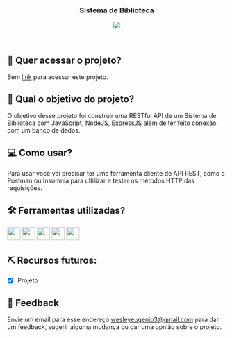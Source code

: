 <h3 align="center">
 Sistema de Biblioteca
</h3>

<p align="center">
 <img src="https://img.shields.io/badge/status-concluído-green?style=for-the-badge"/>
</p>

<br>

## 🔗 Quer acessar o projeto?

Sem [link]() para acessar este projeto.

## 🏹 Qual o objetivo do projeto?

O objetivo desse projeto foi construir uma RESTful API de um Sistema de Biblioteca com JavaScript, NodeJS, ExpressJS além de ter feito conexão com um banco de dados. 

## 💻 Como usar?

Para usar você vai precisar ter uma ferramenta cliente de API REST, como o Postman ou Insomnia para ultilizar e testar os métodos HTTP das requisições.

## 🛠️ Ferramentas utilizadas?

<div>
  <img height=30 src="https://img.shields.io/badge/JavaScript-F7DF1E?style=for-the-badge&logo=javascript&logoColor=black">
  <img height=30 src="https://img.shields.io/badge/Node.js-43853D?style=for-the-badge&logo=node.js&logoColor=white">
  <img height=30 src="https://img.shields.io/badge/Express.js-404D59?style=for-the-badge">
  <img height=30 src="https://img.shields.io/badge/PostgreSQL-316192?style=for-the-badge&logo=postgresql&logoColor=white">
  <img height=30 src="https://img.shields.io/badge/Visual_Studio_Code-0078D4?style=for-the-badge&logo=visual%20studio%20code&logoColor=white">
</div>

## ⛏️ Recursos futuros:

- [x] Projeto

## 💬 Feedback

Envie um email para esse endereço <wesleyeugenio3@gmail.com> para dar um feedback, sugerir alguma mudança ou dar uma opnião sobre o projeto.
